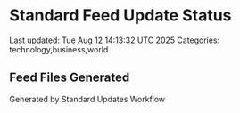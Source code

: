 # Standard Feed Update Status
Last updated: Tue Aug 12 14:13:32 UTC 2025
Categories: technology,business,world

## Feed Files Generated

Generated by Standard Updates Workflow
